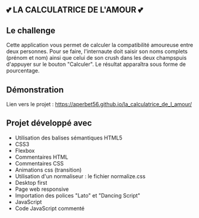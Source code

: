## 💕 LA CALCULATRICE DE L'AMOUR 💕

## Le challenge

Cette application vous permet de calculer la compatibilité amoureuse entre deux personnes.
Pour se faire, l'internaute doit saisir son noms complets (prénom et nom) ainsi que celui de son crush dans les deux champspuis d'appuyer sur le bouton "Calculer".
Le résultat apparaîtra sous forme de pourcentage.

## Démonstration

Lien vers le projet : https://aperbet56.github.io/la_calculatrice_de_l_amour/

## Projet développé avec

- Utilisation des balises sémantiques HTML5
- CSS3
- Flexbox
- Commentaires HTML
- Commentaires CSS
- Animations css (transition)
- Utilisation d'un normaliseur : le fichier normalize.css
- Desktop first
- Page web responsive
- Importation des polices "Lato" et "Dancing Script"
- JavaScript
- Code JavaScript commenté
